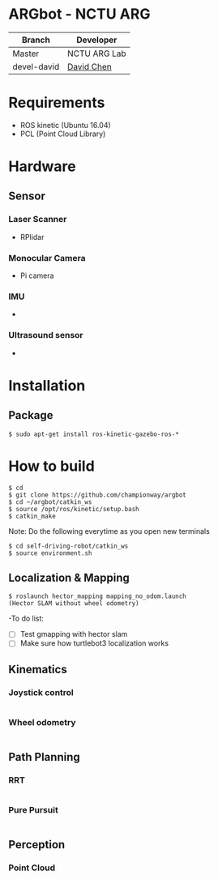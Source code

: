 # ARGbot - NCTU ARG

|Branch | Developer |
|-------|--------|
|Master |NCTU ARG Lab|
|devel-david|[David Chen](https://github.com/championway)|

# Requirements

- ROS kinetic (Ubuntu 16.04)
- PCL (Point Cloud Library)

# Hardware

## Sensor


### Laser Scanner
- RPlidar

### Monocular Camera
- Pi camera

### IMU
- 

### Ultrasound sensor
- 

# Installation

## Package

```
$ sudo apt-get install ros-kinetic-gazebo-ros-*
```

# How to build

```
$ cd
$ git clone https://github.com/championway/argbot
$ cd ~/argbot/catkin_ws
$ source /opt/ros/kinetic/setup.bash
$ catkin_make
```
Note:
Do the following everytime as you open new terminals

```
$ cd self-driving-robot/catkin_ws
$ source environment.sh
```

## Localization & Mapping

```
$ roslaunch hector_mapping mapping_no_odom.launch
(Hector SLAM without wheel odometry)
```
-To do list:
- [ ] Test gmapping with hector slam 
- [ ] Make sure how turtlebot3 localization works

## Kinematics

### Joystick control

```
```

### Wheel odometry

```
```

## Path Planning

### RRT

```
```

### Pure Pursuit

```
```
## Perception

### Point Cloud

```
```
